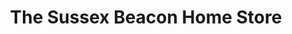 ---
title: "The Sussex Beacon Home Store"
url: /brighton-und-hove/the-sussex-beacon-home-store/
shop: Gebrauchtwaren
---